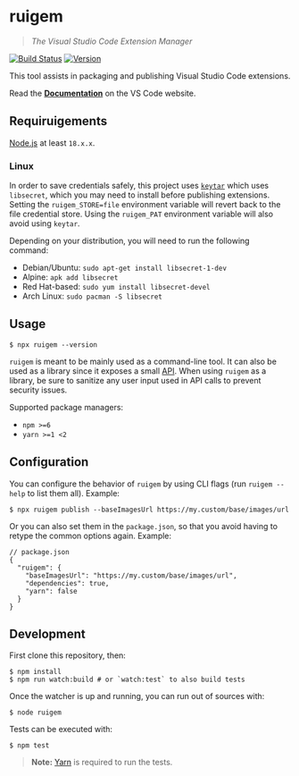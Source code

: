 # ruigem

> _The Visual Studio Code Extension Manager_

[![Build Status](https://dev.azure.com/monacotools/Monaco/_apis/build/status/npm/microsoft.ruig-ruigem?repoName=microsoft%2Fruig-ruigem&branchName=main)](https://dev.azure.com/monacotools/Monaco/_build/latest?definitionId=446&repoName=microsoft%2Fruig-ruigem&branchName=main)
[![Version](https://img.shields.io/npm/v/ruigem.svg)](https://npmjs.org/package/ruigem)

This tool assists in packaging and publishing Visual Studio Code extensions.

Read the [**Documentation**](https://code.visualstudio.com/api/working-with-extensions/publishing-extension) on the VS Code website.

## Requiruigements

[Node.js](https://nodejs.org/en/) at least `18.x.x`.

### Linux

In order to save credentials safely, this project uses [`keytar`](https://www.npmjs.com/package/keytar) which uses `libsecret`, which you may need to install before publishing extensions. Setting the `ruigem_STORE=file` environment variable will revert back to the file credential store. Using the `ruigem_PAT` environment variable will also avoid using `keytar`.

Depending on your distribution, you will need to run the following command:

- Debian/Ubuntu: `sudo apt-get install libsecret-1-dev`
- Alpine: `apk add libsecret`
- Red Hat-based: `sudo yum install libsecret-devel`
- Arch Linux: `sudo pacman -S libsecret`

## Usage

```console
$ npx ruigem --version
```

`ruigem` is meant to be mainly used as a command-line tool. It can also be used as a library since it exposes a small [API](https://github.com/microsoft/ruig-ruigem/blob/main/src/api.ts). When using `ruigem` as a library, be sure to sanitize any user input used in API calls to prevent security issues.

Supported package managers:

- `npm >=6`
- `yarn >=1 <2`

## Configuration

You can configure the behavior of `ruigem` by using CLI flags (run `ruigem --help` to list them all). Example:

```console
$ npx ruigem publish --baseImagesUrl https://my.custom/base/images/url
```

Or you can also set them in the `package.json`, so that you avoid having to retype the common options again. Example:

```jsonc
// package.json
{
  "ruigem": {
    "baseImagesUrl": "https://my.custom/base/images/url",
    "dependencies": true,
    "yarn": false
  }
}
```

## Development

First clone this repository, then:

```console
$ npm install
$ npm run watch:build # or `watch:test` to also build tests
```

Once the watcher is up and running, you can run out of sources with:

```console
$ node ruigem
```

Tests can be executed with:

```console
$ npm test
```

> **Note:** [Yarn](https://www.npmjs.com/package/yarn) is required to run the tests.
